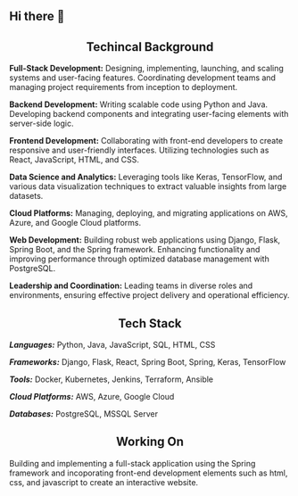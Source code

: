 ## Hi there 👋

<!--
**coddiec01/coddiec01** is a ✨ _special_ ✨ repository because its `README.md` (this file) appears on your GitHub profile.

Here are some ideas to get you started:

- 🔭 I’m currently working on ...
- 🌱 I’m currently learning ...
- 👯 I’m looking to collaborate on ...
- 🤔 I’m looking for help with ...
- 💬 Ask me about ...
- 📫 How to reach me: ...
- 😄 Pronouns: ...
- ⚡ Fun fact: ...
-->
<h2 align="center">Techincal Background</h2>

__Full-Stack Development:__ Designing, implementing, launching, and scaling systems and user-facing features. Coordinating development teams and managing project requirements from inception to deployment.

__Backend Development:__ Writing scalable code using Python and Java. Developing backend components and integrating user-facing elements with server-side logic.

**Frontend Development:** Collaborating with front-end developers to create responsive and user-friendly interfaces. Utilizing technologies such as React, JavaScript, HTML, and CSS.

__Data Science and Analytics:__ Leveraging tools like Keras, TensorFlow, and various data visualization techniques to extract valuable insights from large datasets.

**Cloud Platforms:** Managing, deploying, and migrating applications on AWS, Azure, and Google Cloud platforms.

__Web Development:__ Building robust web applications using Django, Flask, Spring Boot, and the Spring framework. Enhancing functionality and improving performance through optimized database management with PostgreSQL.

__Leadership and Coordination:__ Leading teams in diverse roles and environments, ensuring effective project delivery and operational efficiency.

<h2 align="center">Tech Stack</h2>

**_Languages:_** Python, Java, JavaScript, SQL, HTML, CSS

**_Frameworks:_** Django, Flask, React, Spring Boot, Spring, Keras, TensorFlow

**_Tools:_** Docker, Kubernetes, Jenkins, Terraform, Ansible

**_Cloud Platforms:_** AWS, Azure, Google Cloud

**_Databases:_** PostgreSQL, MSSQL Server

<h2 align="center">Working On</h2>
Building and implementing a full-stack application using the Spring framework and incoporating front-end development elements such as html, css, and javascript to create an interactive website.
